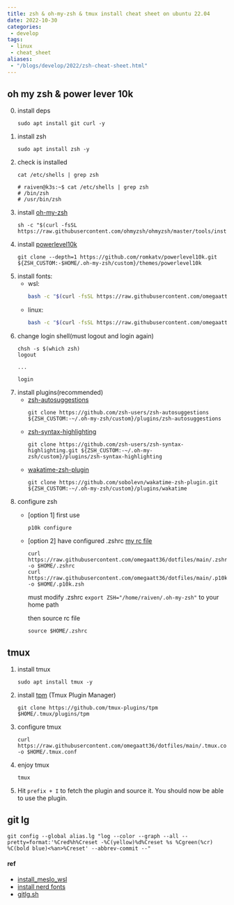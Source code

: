 ```yaml
---
title: zsh & oh-my-zsh & tmux install cheat sheet on ubuntu 22.04
date: 2022-10-30
categories:
 - develop
tags:
 - linux
 - cheat_sheet
aliases:
 - "/blogs/develop/2022/zsh-cheat-sheet.html"
---
```


## oh my zsh & power lever 10k

0. install deps
    ```shell
    sudo apt install git curl -y
    ```
1. install zsh
    ```shell
    sudo apt install zsh -y
    ```
2. check is installed
    ```shell
    cat /etc/shells | grep zsh

    # raiven@k3s:~$ cat /etc/shells | grep zsh
    # /bin/zsh
    # /usr/bin/zsh
    ```
3. install [oh-my-zsh](https://github.com/ohmyzsh/ohmyzsh#basic-installation)
    ```shell
    sh -c "$(curl -fsSL https://raw.githubusercontent.com/ohmyzsh/ohmyzsh/master/tools/install.sh)"
    ```
4. install [powerlevel10k](https://github.com/romkatv/powerlevel10k#oh-my-zsh)
    ```shell
    git clone --depth=1 https://github.com/romkatv/powerlevel10k.git ${ZSH_CUSTOM:-$HOME/.oh-my-zsh/custom}/themes/powerlevel10k
    ```
5. install fonts:
    - wsl:
        ```sh
        bash -c "$(curl -fsSL https://raw.githubusercontent.com/omegaatt36/dotfiles/main/install_fonts.sh)" --windows
        ```
    - linux:
        ```sh
        bash -c "$(curl -fsSL https://raw.githubusercontent.com/omegaatt36/dotfiles/main/install_fonts.sh)"
        ```
6. change login shell(must logout and login again)
    ```shell
    chsh -s $(which zsh)
    logout

    ...

    login
    ```
7. install plugins(recommended)
    - [zsh-autosuggestions](https://github.com/zsh-users/zsh-autosuggestions/blob/master/INSTALL.md#oh-my-zsh)
        ```shell
        git clone https://github.com/zsh-users/zsh-autosuggestions ${ZSH_CUSTOM:-~/.oh-my-zsh/custom}/plugins/zsh-autosuggestions
        ```
    - [zsh-syntax-highlighting](https://github.com/zsh-users/zsh-syntax-highlighting/blob/master/INSTALL.md#oh-my-zsh)
        ```shell
        git clone https://github.com/zsh-users/zsh-syntax-highlighting.git ${ZSH_CUSTOM:-~/.oh-my-zsh/custom}/plugins/zsh-syntax-highlighting
        ```
    - [wakatime-zsh-plugin](https://github.com/sobolevn/wakatime-zsh-plugin#manual)
        ```shell
        git clone https://github.com/sobolevn/wakatime-zsh-plugin.git ${ZSH_CUSTOM:-~/.oh-my-zsh/custom}/plugins/wakatime
        ```
8. configure zsh
    - [option 1] first use
        ```shell
        p10k configure
        ```
    - [option 2] have configured .zshrc
        [my rc file](https://raw.githubusercontent.com/omegaatt36/dotfiles/main/.zshrc)
        ```shell
        curl https://raw.githubusercontent.com/omegaatt36/dotfiles/main/.zshrc -o $HOME/.zshrc
        curl https://raw.githubusercontent.com/omegaatt36/dotfiles/main/.p10k.zsh -o $HOME/.p10k.zsh
        ```

        must modify .zshrc ```export ZSH="/home/raiven/.oh-my-zsh"``` to your home path

        then source rc file
        ```shell
        source $HOME/.zshrc
        ```

## tmux
1. install tmux
    ```shell
    sudo apt install tmux -y
    ```
2. install [tpm](https://github.com/tmux-plugins/tpm) (Tmux Plugin Manager)
    ```shell
    git clone https://github.com/tmux-plugins/tpm $HOME/.tmux/plugins/tpm
    ```
3. configure tmux
    ```shell
    curl https://raw.githubusercontent.com/omegaatt36/dotfiles/main/.tmux.conf -o $HOME/.tmux.conf
    ```
4. enjoy tmux
    ```shell
    tmux
    ```
5. Hit `prefix + I` to fetch the plugin and source it. You should now be able to use the plugin.

## git lg
```shell
git config --global alias.lg "log --color --graph --all --pretty=format:'%Cred%h%Creset -%C(yellow)%d%Creset %s %Cgreen(%cr) %C(bold blue)<%an>%Creset' --abbrev-commit --"
```

#### ref
- [install_meslo_wsl](https://gist.githubusercontent.com/romkatv/aa7a70fe656d8b655e3c324eb10f6a8b/raw/install_meslo_wsl.sh)
- [install nerd fonts](https://gist.github.com/matthewjberger/7dd7e079f282f8138a9dc3b045ebefa0)
- [gitlg.sh](https://gist.github.com/PinLin/d24e11b8dc9e804f795d14ddca85fc5d)
